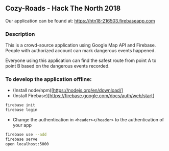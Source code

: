 ## Cozy-Roads - Hack The North 2018 

Our application can be found at: https://htn18-216503.firebaseapp.com

### Description
This is a crowd-source application using Google Map API and Firebase. People with authorized account can mark dangerous events happened.

Everyone using this application can find the safest route from point A to point B based on the dangerous events recorded.

### To develop the application offline:
* (Install node/npm)[https://nodejs.org/en/download/]
* (Install Firebase)[https://firebase.google.com/docs/auth/web/start]

```sh
firebase init
firebase login
```

* Change the authentication in `<header></header>` to the authentication of your app
```sh
firebase use --add
firebase serve 
open localhost:5000
```
